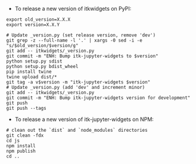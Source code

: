 - To release a new version of itkwidgets on PyPI:

```
export old_version=X.X.X
export version=X.X.Y

# Update _version.py (set release version, remove 'dev')
git grep -z --full-name -l '.' | xargs -0 sed -i -e "s/$old_version/$version/g"
git add -- itkwidgets/_version.py
git commit -m "ENH: Bump itk-jupyter-widgets to $version"
python setup.py sdist
python setup.py bdist_wheel
pip install twine
twine upload dist/*
git tag -a v$version -m "itk-jupyter-widgets $version"
# Update _version.py (add 'dev' and increment minor)
git add -- itkwidgets/_version.py
git commit -m "ENH: Bump itk-jupyter-widgets version for development"
git push
git push --tags
```

- To release a new version of itk-jupyter-widgets on NPM:

```
# clean out the `dist` and `node_modules` directories
git clean -fdx
cd js
npm install
npm publish
cd ..
```
